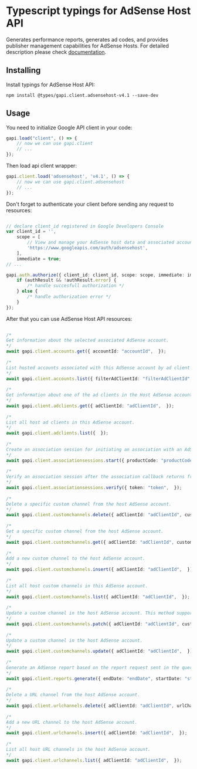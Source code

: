 # Typescript typings for AdSense Host API
Generates performance reports, generates ad codes, and provides publisher management capabilities for AdSense Hosts.
For detailed description please check [documentation](https://developers.google.com/adsense/host/).

## Installing

Install typings for AdSense Host API:
```
npm install @types/gapi.client.adsensehost-v4.1 --save-dev
```

## Usage

You need to initialize Google API client in your code:
```typescript
gapi.load("client", () => { 
    // now we can use gapi.client
    // ... 
});
```

Then load api client wrapper:
```typescript
gapi.client.load('adsensehost', 'v4.1', () => {
    // now we can use gapi.client.adsensehost
    // ... 
});
```

Don't forget to authenticate your client before sending any request to resources:
```typescript

// declare client_id registered in Google Developers Console
var client_id = '',
    scope = [     
        // View and manage your AdSense host data and associated accounts
        'https://www.googleapis.com/auth/adsensehost',
    ],
    immediate = true;
// ...

gapi.auth.authorize({ client_id: client_id, scope: scope, immediate: immediate }, authResult => {
    if (authResult && !authResult.error) {
        /* handle succesfull authorization */
    } else {
        /* handle authorization error */
    }
});            
```

After that you can use AdSense Host API resources:

```typescript 
    
/* 
Get information about the selected associated AdSense account.  
*/
await gapi.client.accounts.get({ accountId: "accountId",  }); 
    
/* 
List hosted accounts associated with this AdSense account by ad client id.  
*/
await gapi.client.accounts.list({ filterAdClientId: "filterAdClientId",  }); 
    
/* 
Get information about one of the ad clients in the Host AdSense account.  
*/
await gapi.client.adclients.get({ adClientId: "adClientId",  }); 
    
/* 
List all host ad clients in this AdSense account.  
*/
await gapi.client.adclients.list({  }); 
    
/* 
Create an association session for initiating an association with an AdSense user.  
*/
await gapi.client.associationsessions.start({ productCode: "productCode", websiteUrl: "websiteUrl",  }); 
    
/* 
Verify an association session after the association callback returns from AdSense signup.  
*/
await gapi.client.associationsessions.verify({ token: "token",  }); 
    
/* 
Delete a specific custom channel from the host AdSense account.  
*/
await gapi.client.customchannels.delete({ adClientId: "adClientId", customChannelId: "customChannelId",  }); 
    
/* 
Get a specific custom channel from the host AdSense account.  
*/
await gapi.client.customchannels.get({ adClientId: "adClientId", customChannelId: "customChannelId",  }); 
    
/* 
Add a new custom channel to the host AdSense account.  
*/
await gapi.client.customchannels.insert({ adClientId: "adClientId",  }); 
    
/* 
List all host custom channels in this AdSense account.  
*/
await gapi.client.customchannels.list({ adClientId: "adClientId",  }); 
    
/* 
Update a custom channel in the host AdSense account. This method supports patch semantics.  
*/
await gapi.client.customchannels.patch({ adClientId: "adClientId", customChannelId: "customChannelId",  }); 
    
/* 
Update a custom channel in the host AdSense account.  
*/
await gapi.client.customchannels.update({ adClientId: "adClientId",  }); 
    
/* 
Generate an AdSense report based on the report request sent in the query parameters. Returns the result as JSON; to retrieve output in CSV format specify "alt=csv" as a query parameter.  
*/
await gapi.client.reports.generate({ endDate: "endDate", startDate: "startDate",  }); 
    
/* 
Delete a URL channel from the host AdSense account.  
*/
await gapi.client.urlchannels.delete({ adClientId: "adClientId", urlChannelId: "urlChannelId",  }); 
    
/* 
Add a new URL channel to the host AdSense account.  
*/
await gapi.client.urlchannels.insert({ adClientId: "adClientId",  }); 
    
/* 
List all host URL channels in the host AdSense account.  
*/
await gapi.client.urlchannels.list({ adClientId: "adClientId",  });
```